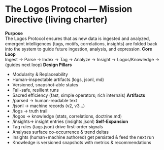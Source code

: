 ﻿# The Logos Protocol — Mission Directive (living charter)
**Purpose**  
The Logos Protocol ensures that as new data is ingested and analyzed, emergent intelligences (tags, motifs, correlations, insights) are folded back into the system to guide future ingestion, analysis, and expression.
**Core Loop**  
Ingest → Parse → Index → Tag → Analyze → Insight → Logos/Knowledge → (guides next loop)
**Design Pillars**  
- Modularity & Replaceability
- Human-inspectable artifacts (logs, jsonl, md)
- Versioned, snapshot-able states
- Fail-safe, resilient runs
- Sacred efficiency (fast, simple operators; rich internals)
**Artifacts**  
- /parsed  → human-readable text
- /jsonl   → machine records (v2, v3…)
- /logs    → truth trail
- /logos   → knowledge (stats, correlations, doctrine.md)
- /insights→ insight entries (insights.jsonl)
**Self-Expansion**  
- Tag rules (tags.json) drive first-order signals
- Analyses surface co-occurrence & trend deltas
- Insights (human+machine authored) get persisted & feed the next run
- Knowledge is versioned snapshots with metrics & recommendations
